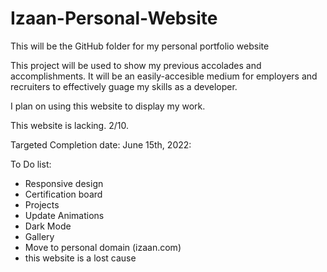 # Izaan-Personal-Website
This will be the GitHub folder for my personal portfolio website

This project will be used to show my previous accolades and accomplishments. It will be an easily-accesible medium for employers and recruiters to effectively guage my skills as a developer.

I plan on using this website to display my work.

This website is lacking. 2/10.

Targeted Completion date: June 15th, 2022:

To Do list:

- Responsive design
- Certification board
- Projects
- Update Animations
- Dark Mode
- Gallery
- Move to personal domain (izaan.com)
- this website is a lost cause
